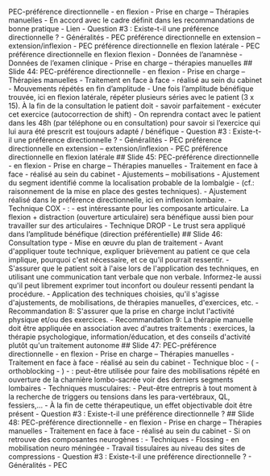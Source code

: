 PEC-préférence directionnelle - en flexion - Prise en charge – Thérapies manuelles - En accord avec le cadre définit dans les recommandations de bonne pratique - Lien - Question #3 : Existe-t-il une préférence directionnelle ? - Généralités - PEC préférence directionnelle en extension – extension/inflexion - PEC préférence directionnelle en flexion latérale - PEC préférence directionnelle en flexion flexion - Données de l’anamnèse - Données de l’examen clinique - Prise en charge – thérapies manuelles ## Slide 44: PEC-préférence directionnelle - en flexion - Prise en charge – Thérapies manuelles - Traitement en face à face - réalisé au sein du cabinet - Mouvements répétés en fin d’amplitude - Une fois l’amplitude bénéfique trouvée, ici en flexion latérale, répéter plusieurs séries avec le patient (3 x 15). À la fin de la consultation le patient doit - savoir parfaitement - exécuter cet exercice (autocorrection de shift) - On reprendra contact avec le patient dans les 48h (par téléphone ou en consultation) pour savoir si l’exercice qui lui aura été prescrit est toujours adapté / bénéfique - Question #3 : Existe-t-il une préférence directionnelle ? - Généralités - PEC préférence directionnelle en extension – extension/inflexion - PEC préférence directionnelle en flexion latérale ## Slide 45: PEC-préférence directionnelle - en flexion - Prise en charge – Thérapies manuelles - Traitement en face à face - réalisé au sein du cabinet - Ajustements – mobilisations - Ajustement du segment identifié comme la localisation probable de la lombalgie - (cf.: raisonnement de la mise en place des gestes techniques). - Ajustement réalisé dans le préférence directionnelle, ici en inflexion lombaire. - Technique COX - : - est intéressante pour les composante articulaire. La flexion + distraction (ouverture articulaire) sera bénéfique aussi bien pour travailler sur des articulaires - Technique DROP - Le trust sera appliqué dans l’amplitude bénéfique (direction préférentielle) ## Slide 46: Consultation type - Mise en œuvre du plan de traitement - Avant d'appliquer toute technique, expliquer brièvement au patient ce que cela implique, pourquoi c'est nécessaire, et ce qu'il pourrait ressentir. - S'assurer que le patient soit à l'aise lors de l'application des techniques, en utilisant une communication tant verbale que non verbale. Informez-le aussi qu'il peut librement exprimer tout inconfort ou douleur ressenti pendant la procédure. - Application des techniques choisies, qu'il s'agisse d'ajustements, de mobilisations, de thérapies manuelles, d'exercices, etc. - Recommandation 8: S'assurer que la prise en charge inclut l'activité physique et/ou des exercices. - Recommandation 9: La thérapie manuelle doit être appliquée en association avec d'autres traitements : exercices, la thérapie psychologique, information/éducation, et des conseils d'activité plutôt qu'un traitement autonome ## Slide 47: PEC-préférence directionnelle - en flexion - Prise en charge – Thérapies manuelles - Traitement en face à face - réalisé au sein du cabinet - Technique bloc - ( - orthoblocking - ) - : peut-être utilisée pour faire des mobilisations répété en ouverture de la charnière lombo-sacrée voir des derniers segments lombaires - Techniques musculaires: - Peut-être entrepris à tout moment à la recherche de triggers ou tensions dans les para-vertébraux, QL, fessiers,… - À la fin de cette thérapeutique, un effet objectivable doit être présent - Question #3 : Existe-t-il une préférence directionnelle ? ## Slide 48: PEC-préférence directionnelle - en flexion - Prise en charge – Thérapies manuelles - Traitement en face à face - réalisé au sein du cabinet - Si on retrouve des composantes neurogènes : - Techniques - Flossing - en mobilisation neuro méningée - Travail tissulaires au niveau des sites de compressions - Question #3 : Existe-t-il une préférence directionnelle ? - Généralités - PEC